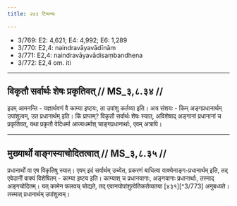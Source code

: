 ```yaml
---
title: २७३ टिप्पन्यः

---
```

- 3/769: E2: 4,621; E4: 4,992; E6: 1,289
- 3/770: E2,4: naindravāyavādīnām
- 3/771: E2,4: naindravāyavādisaṃbandhena
- 3/772: E2,4 om. iti

____________________________________________


## विकृतौ सर्वार्थः शेषः प्रकृतिवत् // MS_३,८.३४ //

इदम् आमनन्ति - यज्ञार्थवणं वै काम्या इष्टयः, ता उपांशु कर्तव्या इति। अत्र संशयः - किम् अङ्गप्रधानार्थम् उपांशुत्वम्, उत प्रधानार्थम् इति। किं प्राप्तम्? विकृतौ सर्वार्थः शेषः स्यात्, अविशेषाद् अङ्गानां प्रधानानां च प्रकृतिवत्, यथा प्रकृतौ वेदिधर्मा आज्यधर्माश् चाङ्गप्रधानार्थाः, एवम् अत्रापि।


____________________________________________


## मुख्यार्थो वाङ्गस्याचोदितत्वात् // MS_३,८.३५ //

प्रधानार्थो वा एष विकृतिषु स्यात्। एवम् इदं सर्वार्थम् उच्येत, प्रकरणं बाधित्वा वाक्येनाङ्ग-प्रधानार्थम् इति, तद् एवेदानीं वाक्यं विशेषितम् - काम्या इष्टय इति। काम्याश् च प्रधानयागाः, अङ्गयागाः प्रधानार्थाः, तस्माद् अङ्गचोदितम्। यत् कामेन फलवच् चोद्यते, तद् एवानयोपांशुत्वेतिकर्तव्यतया [४३१][^3/773] अनुबध्यते। तस्मात् प्रधानार्थम् उपांशुत्वम्।
